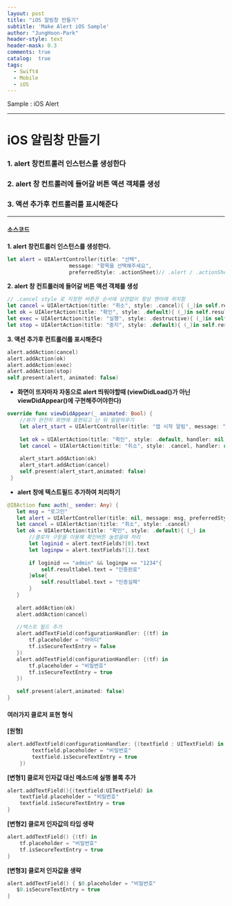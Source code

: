 ```yaml
---
layout: post
title: "iOS 알림창 만들기"
subtitle: 'Make Alert iOS Sample'
author: "JungHoon-Park"
header-style: text
header-mask: 0.3
comments: true
catalog:  true
tags:
  - Swift4
  - Mobile
  - iOS
---
```


Sample : iOS Alert

---

# iOS 알림창 만들기

###  1. alert 창컨트롤러 인스턴스를 생성한다
###  2. alert 창 컨트롤러에 들어갈 버튼 액션 객체를 생성
###  3. 액션 추가후 컨트롤러를 표시해준다
---
#### 소스코드

**1. alert 창컨트롤러 인스턴스를 생성한다.**
```swift
let alert = UIAlertController(title: "선택",
                    message: "항목을 선택해주세요",
                    preferredStyle: .actionSheet)// .alert / .actionSheet 스타일
```
**2. alert 창 컨트롤러에 들어갈 버튼 액션 객체를 생성**
```swift
// .cancel style 로 지정한 버튼은 순서에 상관없이 항상 맨아래 위치함
let cancel = UIAlertAction(title: "취소", style: .cancel){ (_)in self.resultlabel.text = "취소 버튼 클릭"}
let ok = UIAlertAction(title: "확인", style: .default){ (_)in self.resultlabel.text = "확인 버튼 클릭"}
let exec = UIAlertAction(title: "실행", style: .destructive){ (_)in self.resultlabel.text = "실행 버튼 클릭"}
let stop = UIAlertAction(title: "중지", style: .default){ (_)in self.resultlabel.text = "중지 버튼 클릭"}
```
**3. 액션 추가후 컨트롤러를 표시해준다**
```swift
alert.addAction(cancel)
alert.addAction(ok)
alert.addAction(exec)
alert.addAction(stop)
self.present(alert, animated: false)
```

* **화면이 뜨자마자 자동으로 alert 띄워야할때 (viewDidLoad()가 아닌 viewDidAppear()에 구현해주어야한다)**
```swift
override func viewDidAppear(_ animated: Bool) {
    //뷰가 완전히 화면에 표현되고 난 뒤 알람띄우기
    let alert_start = UIAlertController(title: "앱 시작 알림", message: "뷰가 완전히 표현됨", preferredStyle: .alert)
        
    let ok = UIAlertAction(title: "확인", style: .default, handler: nil)
    let cancel = UIAlertAction(title: "취소", style: .cancel, handler: nil)
        
    alert_start.addAction(ok)
    alert_start.addAction(cancel)
    self.present(alert_start,animated: false)
 }
```
* **alert 창에 텍스트필드 추가하여 처리하기**
 ```swift
@IBAction func auth(_ sender: Any) {
    let msg = "로그인"
    let alert = UIAlertController(title: nil, message: msg, preferredStyle: .alert)
    let cancel = UIAlertAction(title: "취소", style: .cancel)
    let ok = UIAlertAction(title: "확인", style: .default){ (_) in
        //클로저 구문을 이용해 확인버튼 눌렀을때 처리
        let loginid = alert.textFields?[0].text
        let loginpw = alert.textFields?[1].text
            
        if loginid == "admin" && loginpw == "1234"{
            self.resultlabel.text = "인증완료"
        }else{
            self.resultlabel.text = "인증실패"
        }
    }
        
    alert.addAction(ok)
    alert.addAction(cancel)
        
    //텍스트 필드 추가
    alert.addTextField(configurationHandler: {(tf) in
        tf.placeholder = "아이디"
        tf.isSecureTextEntry = false
    })
    alert.addTextField(configurationHandler: {(tf) in
        tf.placeholder = "비밀번호"
        tf.isSecureTextEntry = true
    })
        
    self.present(alert,animated: false)
}
```

#### 여러가지 클로저 표현 형식

**[원형]**
```swift
alert.addTextField(configurationHandler: {(textfield : UITextField) in
        textfield.placeholder = "비밀번호"
        textfield.isSecureTextEntry = true
    })
```

**[변형1] 클로저 인자값 대신 메소드에 실행 블록 추가**
```swift
alert.addTextField(){(textfield:UITextField) in
    textfield.placeholder = "비밀번호"
    textfield.isSecureTextEntry = true
}
```
        
**[변형2] 클로저 인자값의 타입 생략**
```swift
alert.addTextField() {(tf) in
    tf.placeholder = "비밀번호"
    tf.isSecureTextEntry = true
}
```
**[변형3] 클로저 인자값을 생략**
 ```swift
alert.addTextField() { $0.placeholder = "비밀번호"
    $0.isSecureTextEntry = true
}
 ```